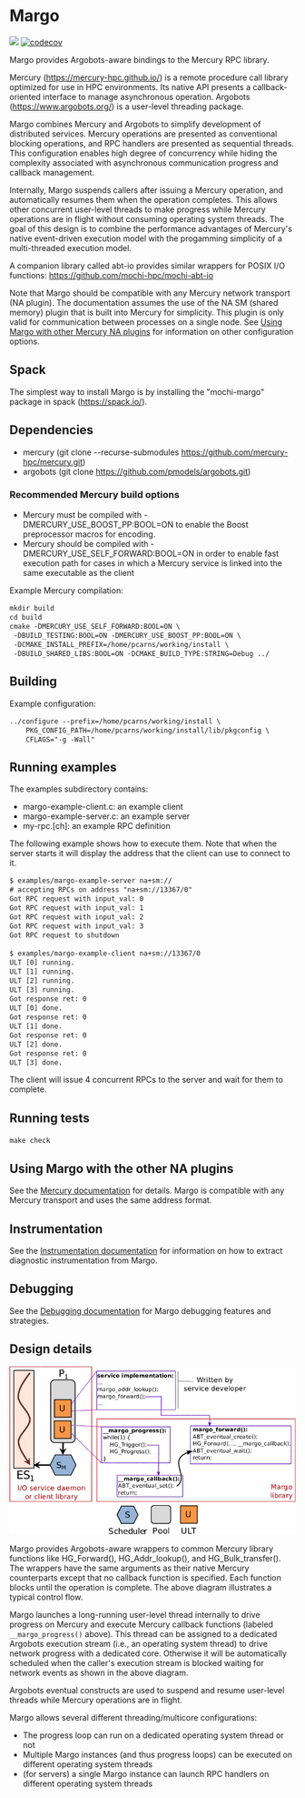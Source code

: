 # Margo

![](https://github.com/mochi-hpc/mochi-margo/actions/workflows/test.yml/badge.svg?branch=main)
[![codecov](https://codecov.io/gh/mochi-hpc/mochi-margo/branch/main/graph/badge.svg)](https://codecov.io/gh/mochi-hpc/mochi-margo)

Margo provides Argobots-aware bindings to the Mercury RPC library.

Mercury (https://mercury-hpc.github.io/) is a remote procedure call
library optimized for use in HPC environments.  Its native API presents a
callback-oriented interface to manage asynchronous operation.  Argobots
(https://www.argobots.org/) is a user-level threading package.

Margo combines Mercury and Argobots to simplify development of distributed
services.  Mercury operations are presented as conventional blocking
operations, and RPC handlers are presented as sequential threads.  This
configuration enables high degree of concurrency while hiding the
complexity associated with asynchronous communication progress and callback
management.

Internally, Margo suspends callers after issuing a Mercury operation, and
automatically resumes them when the operation completes.  This allows
other concurrent user-level threads to make progress while Mercury
operations are in flight without consuming operating system threads.
The goal of this design is to combine the performance advantages of
Mercury's native event-driven execution model with the progamming
simplicity of a multi-threaded execution model.

A companion library called abt-io provides similar wrappers for POSIX I/O
functions: https://github.com/mochi-hpc/mochi-abt-io

Note that Margo should be compatible with any Mercury network
transport (NA plugin).  The documentation assumes the use of
the NA SM (shared memory) plugin that is built into Mercury for
simplicity.  This plugin is only valid for communication between
processes on a single node.  See [Using Margo with other Mercury NA
plugins](##using-margo-with-other-mercury-na-plugins) for information
on other configuration options.

##  Spack

The simplest way to install Margo is by installing the "mochi-margo" package
in spack (https://spack.io/).

##  Dependencies

* mercury  (git clone --recurse-submodules https://github.com/mercury-hpc/mercury.git)
* argobots (git clone https://github.com/pmodels/argobots.git)

### Recommended Mercury build options

* Mercury must be compiled with -DMERCURY_USE_BOOST_PP:BOOL=ON to enable the
  Boost preprocessor macros for encoding.
* Mercury should be compiled with -DMERCURY_USE_SELF_FORWARD:BOOL=ON in order to enable
  fast execution path for cases in which a Mercury service is linked into the same
  executable as the client

Example Mercury compilation:

```
mkdir build
cd build
cmake -DMERCURY_USE_SELF_FORWARD:BOOL=ON \
 -DBUILD_TESTING:BOOL=ON -DMERCURY_USE_BOOST_PP:BOOL=ON \
 -DCMAKE_INSTALL_PREFIX=/home/pcarns/working/install \
 -DBUILD_SHARED_LIBS:BOOL=ON -DCMAKE_BUILD_TYPE:STRING=Debug ../
```

## Building

Example configuration:

    ../configure --prefix=/home/pcarns/working/install \
        PKG_CONFIG_PATH=/home/pcarns/working/install/lib/pkgconfig \
        CFLAGS="-g -Wall"

## Running examples

The examples subdirectory contains:

* margo-example-client.c: an example client
* margo-example-server.c: an example server
* my-rpc.[ch]: an example RPC definition

The following example shows how to execute them.  Note that when the server starts it will display the address that the client can use to connect to it.


```
$ examples/margo-example-server na+sm://
# accepting RPCs on address "na+sm://13367/0"
Got RPC request with input_val: 0
Got RPC request with input_val: 1
Got RPC request with input_val: 2
Got RPC request with input_val: 3
Got RPC request to shutdown

$ examples/margo-example-client na+sm://13367/0
ULT [0] running.
ULT [1] running.
ULT [2] running.
ULT [3] running.
Got response ret: 0
ULT [0] done.
Got response ret: 0
ULT [1] done.
Got response ret: 0
ULT [2] done.
Got response ret: 0
ULT [3] done.
```

The client will issue 4 concurrent RPCs to the server and wait for them to
complete.

## Running tests

`make check`

## Using Margo with the other NA plugins

See the [Mercury
documentation](http://mercury-hpc.github.io/documentation/) for details.
Margo is compatible with any Mercury transport and uses the same address
format.

## Instrumentation

See the [Instrumentation documentation](doc/instrumentation.md) for
information on how to extract diagnostic instrumentation from Margo.

## Debugging

See the [Debugging documentation](doc/debugging.md) for Margo debugging
features and strategies.

## Design details

![Margo architecture](doc/fig/margo-diagram.png)

Margo provides Argobots-aware wrappers to common Mercury library functions
like HG_Forward(), HG_Addr_lookup(), and HG_Bulk_transfer().  The wrappers
have the same arguments as their native Mercury counterparts except that no
callback function is specified.  Each function blocks until the operation
is complete.  The above diagram illustrates a typical control flow.

Margo launches a long-running user-level thread internally to drive
progress on Mercury and execute Mercury callback functions (labeled
```__margo_progress()``` above).  This thread can be assigned to a
dedicated Argobots execution stream (i.e., an operating system thread)
to drive network progress with a dedicated core.  Otherwise it will be
automatically scheduled when the caller's execution stream is blocked
waiting for network events as shown in the above diagram.

Argobots eventual constructs are used to suspend and resume user-level
threads while Mercury operations are in flight.

Margo allows several different threading/multicore configurations:
* The progress loop can run on a dedicated operating system thread or not
* Multiple Margo instances (and thus progress loops) can be
  executed on different operating system threads
* (for servers) a single Margo instance can launch RPC handlers
  on different operating system threads
